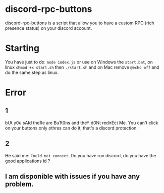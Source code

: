 # discord-rpc-buttons
discord-rpc-buttons is a script that allow you to have a custom RPC (rich presence status) on your discord account.
# Starting
You have just to do: `node index.js` or use on Windows the `start.bat`, on linux `chmod +x start.sh` then `./start.sh` and on Mac remove `@echo off` and do the same step as linux.
# Error
## 1
bUt y0u sAId theRe are BuTt0ns and theY d0Nt redirEct Me. You can't click on your buttons only othres can do it, that's a discord protection.
## 2
He said me: `Could not connect`. Do you have run discord, do you have the good applications id ?
## I am disponible with issues if you have any problem.
